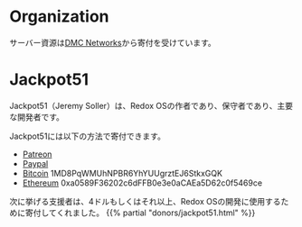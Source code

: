 # Organization

サーバー資源は[DMC Networks](http://dmcnet.net/)から寄付を受けています。

# Jackpot51

Jackpot51（Jeremy Soller）は、Redox OSの作者であり、保守者であり、主要な開発者です。
 
Jackpot51には以下の方法で寄付できます。

- [Patreon](https://www.patreon.com/redox_os)
- [Paypal](https://www.paypal.me/redoxos)
- [Bitcoin](bitcoin:1MD8PqWMUhNPBR6YhYUUgrztEJ6StkxGQK) 1MD8PqWMUhNPBR6YhYUUgrztEJ6StkxGQK
- [Ethereum](ethereum:0xa0589F36202c6dFFB0e3e0aCAEa5D62c0f5469ce) 0xa0589F36202c6dFFB0e3e0aCAEa5D62c0f5469ce

次に挙げる支援者は、4ドルもしくはそれ以上、Redox OSの開発に使用するために寄付してくれました。
{{% partial "donors/jackpot51.html" %}}
